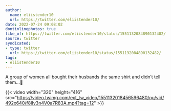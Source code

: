 ```yaml
---
author:
  name: eliistender10
  url: https://twitter.com/eliistender10/
date: 2022-07-24 09:08:02
dontinlinephotos: true
like_of: https://twitter.com/eliistender10/status/1551132084890132482/
source: twitter
syndicated:
- type: twitter
  url: https://twitter.com/eliistender10/status/1551132084890132482/
tags:
- eliistender10
---
```


A group of women all bought their husbands the same shirt and didn’t tell them...🤣 

{{< video width="320" height="416" src="https://video.twimg.com/ext_tw_video/1551132018456596480/pu/vid/492x640/f8IIv3n4V0a7R83A.mp4?tag=12" >}}